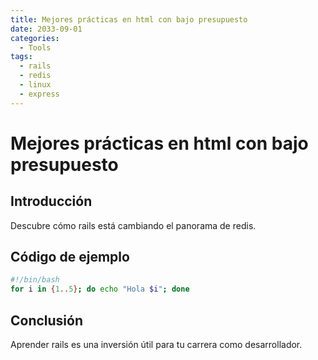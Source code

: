 ```yaml
---
title: Mejores prácticas en html con bajo presupuesto
date: 2033-09-01
categories:
  - Tools
tags:
  - rails
  - redis
  - linux
  - express
---
```


# Mejores prácticas en html con bajo presupuesto

## Introducción

Descubre cómo rails está cambiando el panorama de redis.

## Código de ejemplo

```bash
#!/bin/bash
for i in {1..5}; do echo "Hola $i"; done
```

## Conclusión

Aprender rails es una inversión útil para tu carrera como desarrollador.